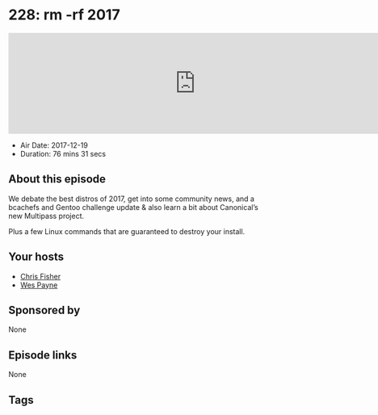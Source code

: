 # 228: rm -rf 2017

<iframe src="https://player.fireside.fm/v2/RUkczH-V+Ry8tYGHb?theme=dark" width="740" height="200" frameborder="0" scrolling="no"></iframe>

* Air Date: 2017-12-19
* Duration: 76 mins 31 secs

## About this episode

We debate the best distros of 2017, get into some community news, and a bcachefs and Gentoo challenge update & also learn a bit about Canonical’s new Multipass project.

Plus a few Linux commands that are guaranteed to destroy your install.

## Your hosts
* [Chris Fisher](https://linuxunplugged.com/hosts/chrislas)
* [Wes Payne](https://linuxunplugged.com/hosts/wes)

## Sponsored by

None



## Episode links

None



## Tags

